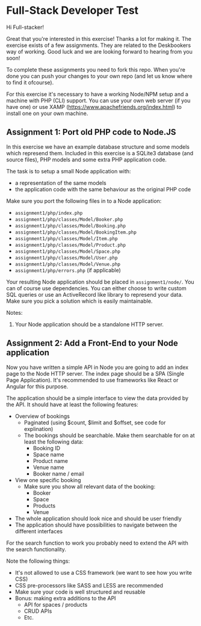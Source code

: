# Full-Stack Developer Test

Hi Full-stacker!

Great that you're interested in this exercise! Thanks a lot for making it. The exercise exists of a few assignments. They are related to the Deskbookers way of working. Good luck and we are looking forward to hearing from you soon!

To complete these assignments you need to fork this repo. When you're done you can push your changes to your own repo (and let us know where to find it ofcourse).

For this exercise it's necessary to have a working Node/NPM setup and a machine with PHP (CLI) support. You can use your own web server (if you have one) or use XAMP (https://www.apachefriends.org/index.html) to install one on your own machine.

## Assignment 1: Port old PHP code to Node.JS

In this exercise we have an example database structure and some models which represend them. Included in this exercise is a SQLite3 database (and source files), PHP models and some extra PHP application code.

The task is to setup a small Node application with:
* a representation of the same models
* the application code with the same behaviour as the original PHP code

Make sure you port the following files in to a Node application:

* `assignment1/php/index.php`
* `assignment1/php/classes/Model/Booker.php`
* `assignment1/php/classes/Model/Booking.php`
* `assignment1/php/classes/Model/BookingItem.php`
* `assignment1/php/classes/Model/Item.php`
* `assignment1/php/classes/Model/Product.php`
* `assignment1/php/classes/Model/Space.php`
* `assignment1/php/classes/Model/User.php`
* `assignment1/php/classes/Model/Venue.php`
* `assignment1/php/errors.php` (if applicable)

Your resulting Node application should be placed in `assignment1/node/`. You can of course use dependencies. You can either choose to write custom SQL queries or use an ActiveRecord like library to represend your data. Make sure you pick a solution which is easily maintainable.

Notes:

1. Your Node application should be a standalone HTTP server.

## Assignment 2: Add a Front-End to your Node application

Now you have written a simple API in Node you are going to add an index page to the Node HTTP server. The index page should be a SPA (Single Page Application). It's recommended to use frameworks like React or Angular for this purpose.

The application should be a simple interface to view the data provided by the API. It should have at least the following features:

* Overview of bookings
  * Paginated (using $count, $limit and $offset, see code for explination)
  * The bookings should be searchable. Make them searchable for on at least the following data:
    * Booking ID
    * Space name
    * Product name
    * Venue name
    * Booker name / email
* View one specific booking
  * Make sure you show all relevant data of the booking:
    * Booker
    * Space
    * Products
    * Venue
* The whole application should look nice and should be user friendly
* The application should have possibilities to navigate between the different interfaces

For the search function to work you probably need to extend the API with the search functionality.

Note the following things:
* It's not allowed to use a CSS framework (we want to see how you write CSS)
* CSS pre-processors like SASS and LESS are recommended
* Make sure your code is well structured and reusable
* Bonus: making extra additions to the API
  * API for spaces / products
  * CRUD APIs
  * Etc.
